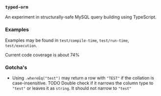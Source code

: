 ### `typed-orm`

An experiment in structurally-safe MySQL query building using TypeScript.

### Examples

Examples may be found in `test/compile-time`, `test/run-time`, `test/execution`.

Current code coverage is about 74%

### Gotcha's

+ Using `.whereEq("test")` may return a row with `"TEST"` if the collation is case-insensitive.
  TODO Double check if it narrows the column type to `"test"` or leaves it as `string`.
  It should not narrow to `"test"`